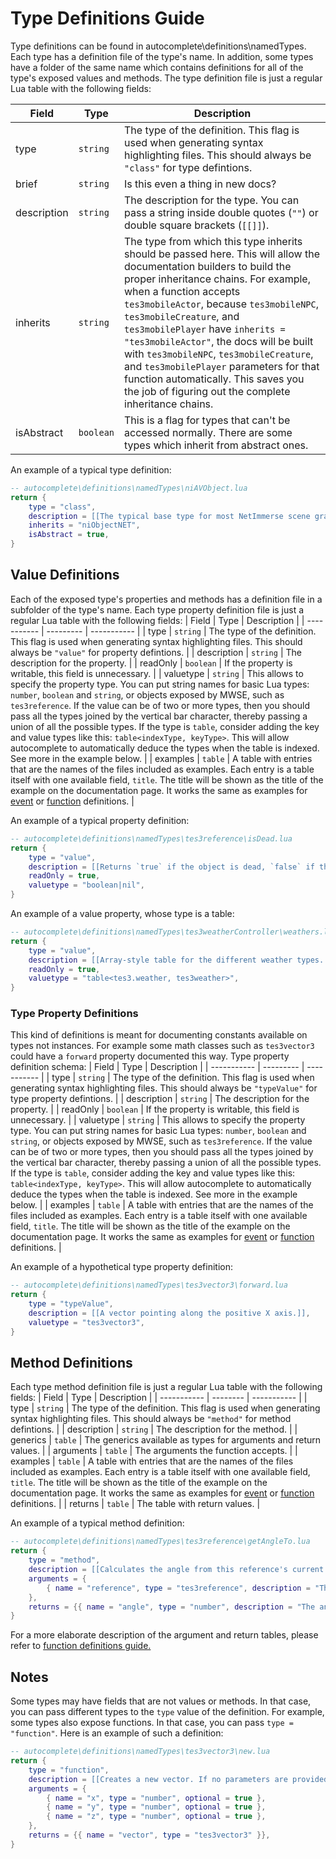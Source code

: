 # Type Definitions Guide

Type definitions can be found in autocomplete\definitions\namedTypes. Each type has a definition file of the type's name. In addition, some types have a folder of the same name which contains definitions for all of the type's exposed values and methods. The type definition file is just a regular Lua table with the following fields:

| Field       | Type      | Description |
| ----------- | --------- | ----------- |
| type        | `string`  | The type of the definition. This flag is used when generating syntax highlighting files. This should always be `"class"` for type defintions. |
| brief       | `string`  | Is this even a thing in new docs? |
| description | `string`  | The description for the type. You can pass a string inside double quotes (`""`) or double square brackets (`[[]]`). |
| inherits    | `string`  | The type from which this type inherits should be passed here. This will allow the documentation builders to build the proper inheritance chains. For example, when a function accepts `tes3mobileActor`, because `tes3mobileNPC`, `tes3mobileCreature`, and `tes3mobilePlayer` have `inherits = "tes3mobileActor"`, the docs will be built with `tes3mobileNPC`, `tes3mobileCreature`, and `tes3mobilePlayer` parameters for that function automatically. This saves you the job of figuring out the complete inheritance chains. |
| isAbstract  | `boolean` | This is a flag for types that can't be accessed normally. There are some types which inherit from abstract ones. |

An example of a typical type definition:

```lua
-- autocomplete\definitions\namedTypes\niAVObject.lua
return {
	type = "class",
	description = [[The typical base type for most NetImmerse scene graph objects.]],
	inherits = "niObjectNET",
	isAbstract = true,
}
```

## Value Definitions

Each of the exposed type's properties and methods has a definition file in a subfolder of the type's name. Each type property definition file is just a regular Lua table with the following fields:
| Field       | Type      | Description |
| ----------- | --------- | ----------- |
| type        | `string`  | The type of the definition. This flag is used when generating syntax highlighting files. This should always be `"value"` for property defintions. |
| description | `string`  | The description for the property. |
| readOnly    | `boolean` | If the property is writable, this field is unnecessary. |
| valuetype   | `string`  | This allows to specify the property type. You can put string names for basic Lua types: `number`, `boolean` and `string`, or objects exposed by MWSE, such as `tes3reference`. If the value can be of two or more types, then you should pass all the types joined by the vertical bar character, thereby passing a union of all the possible types. If the type is `table`, consider adding the key and value types like this: `table<indexType, keyType>`. This will allow autocomplete to automatically deduce the types when the table is indexed. See more in the example below. |
| examples    | `table`   | A table with entries that are the names of the files included as examples. Each entry is a table itself with one available field, `title`. The title will be shown as the title of the example on the documentation page. It works the same as examples for [event](https://github.com/MWSE/MWSE/blob/master/docs/event-definitions-guide.md) or [function](https://github.com/MWSE/MWSE/blob/master/docs/function-definitions-guide.md) definitions. |

An example of a typical property definition:

```lua
-- autocomplete\definitions\namedTypes\tes3reference\isDead.lua
return {
	type = "value",
	description = [[Returns `true` if the object is dead, `false` if they are alive, or `nil` if that couldn't be determined.]],
	readOnly = true,
	valuetype = "boolean|nil",
}
```

An example of a value property, whose type is a table:

```lua
-- autocomplete\definitions\namedTypes\tes3weatherController\weathers.lua
return {
	type = "value",
	description = [[Array-style table for the different weather types. Each object in the table is a [tes3weather](https://mwse.github.io/MWSE/types/tes3weather/). The indexes in the table correspond to the [`tes3.weather`](https://mwse.github.io/MWSE/references/weather-types/) enumeration.]],
	readOnly = true,
	valuetype = "table<tes3.weather, tes3weather>",
}
```

### Type Property Definitions

This kind of definitions is meant for documenting constants available on types not instances. For example some math classes such as `tes3vector3` could have a `forward` property documented this way. Type property definition schema:
| Field       | Type      | Description |
| ----------- | --------- | ----------- |
| type        | `string`  | The type of the definition. This flag is used when generating syntax highlighting files. This should always be `"typeValue"` for type property defintions. |
| description | `string`  | The description for the property. |
| readOnly    | `boolean` | If the property is writable, this field is unnecessary. |
| valuetype   | `string`  | This allows to specify the property type. You can put string names for basic
Lua types: `number`, `boolean` and `string`, or objects exposed by MWSE, such as `tes3reference`. If the value can be of two or more types, then you should pass all the types joined by the vertical bar character, thereby passing a union of all the possible types. If the type is `table`, consider adding the key and value types like this: `table<indexType, keyType>`. This will allow autocomplete to automatically deduce the types when the table is indexed. See more in the example below. |
| examples    | `table`   | A table with entries that are the names of the files included as examples. Each entry is a table itself with one available field, `title`. The title will be shown as the title of the example on the documentation page. It works the same as examples for [event](https://github.com/MWSE/MWSE/blob/master/docs/event-definitions-guide.md) or [function](https://github.com/MWSE/MWSE/blob/master/docs/function-definitions-guide.md) definitions. |

An example of a hypothetical type property definition:

```lua
-- autocomplete\definitions\namedTypes\tes3vector3\forward.lua
return {
	type = "typeValue",
	description = [[A vector pointing along the positive X axis.]],
	valuetype = "tes3vector3",
}
```

## Method Definitions

Each type method definition file is just a regular Lua table with the following fields:
| Field       | Type     | Description |
| ----------- | -------- | ----------- |
| type        | `string` | The type of the definition. This flag is used when generating syntax highlighting files. This should always be `"method"` for method defintions. |
| description | `string` | The description for the method. |
| generics    | `table`  | The generics available as types for arguments and return values. |
| arguments   | `table`  | The arguments the function accepts. |
| examples    | `table`  | A table with entries that are the names of the files included as examples. Each entry is a table itself with one available field, `title`. The title will be shown as the title of the example on the documentation page. It works the same as examples for [event](https://github.com/MWSE/MWSE/blob/master/docs/event-definitions-guide.md) or [function](https://github.com/MWSE/MWSE/blob/master/docs/function-definitions-guide.md) definitions. |
| returns     | `table`  | The table with return values. |

An example of a typical method definition:

```lua
-- autocomplete\definitions\namedTypes\tes3reference\getAngleTo.lua
return {
	type = "method",
	description = [[Calculates the angle from this reference's current facing to the target reference.]],
	arguments = {
		{ name = "reference", type = "tes3reference", description = "The reference to calculate the angle to." },
	},
	returns = {{ name = "angle", type = "number", description = "The angle to the given reference." }},
}
```

For a more elaborate description of the argument and return tables, please refer to [function definitions guide.](https://github.com/MWSE/MWSE/blob/master/docs/function-definitions-guide.md)

## Notes

Some types may have fields that are not values or methods. In that case, you can pass different types to the `type` value of the definition. For example, some types also expose functions. In that case, you can pass `type = "function"`. Here is an example of such a definition:

```lua
-- autocomplete\definitions\namedTypes\tes3vector3\new.lua
return {
	type = "function",
	description = [[Creates a new vector. If no parameters are provided, an empty set will be constructed.]],
	arguments = {
		{ name = "x", type = "number", optional = true },
		{ name = "y", type = "number", optional = true },
		{ name = "z", type = "number", optional = true },
	},
	returns = {{ name = "vector", type = "tes3vector3" }},
}
```
